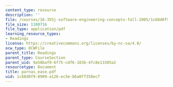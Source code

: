 ```yaml
---
content_type: resource
description: ''
file: /courses/16-355j-software-engineering-concepts-fall-2005/1c68d0f98909a126ec5eb6a0ff358ec7_parnas_ease.pdf
file_size: 1180716
file_type: application/pdf
learning_resource_types:
- Readings
license: https://creativecommons.org/licenses/by-nc-sa/4.0/
ocw_type: OCWFile
parent_title: Readings
parent_type: CourseSection
parent_uid: 9a58baf9-6f75-cdf6-103b-4fc8e13305a2
resourcetype: Document
title: parnas_ease.pdf
uid: 1c68d0f9-8909-a126-ec5e-b6a0ff358ec7
---
```

